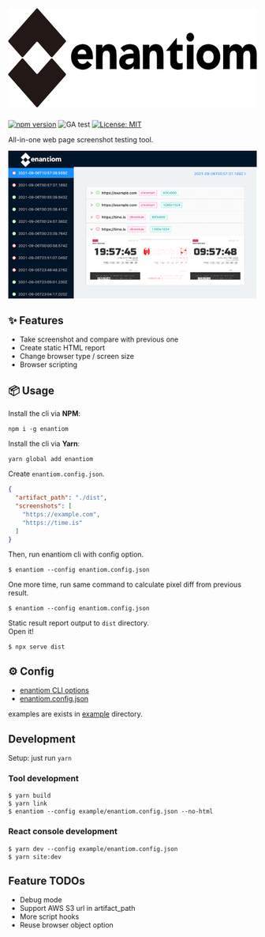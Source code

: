 # [<img alt="enantiom logo" src="https://raw.githubusercontent.com/airtoxin/enantiom/master/docs/enantiom_logo.svg" height="200px" />](https://github.com/airtoxin/enantiom)

[![npm version](https://badge.fury.io/js/enantiom.svg)](https://badge.fury.io/js/enantiom)
![GA test](https://github.com/github/docs/actions/workflows/test.yml/badge.svg?branch=master)
[![License: MIT](https://img.shields.io/badge/License-MIT-yellow.svg)](https://opensource.org/licenses/MIT)

All-in-one web page screenshot testing tool.

![console](./docs/console.png)

## ✨ Features

- Take screenshot and compare with previous one
- Create static HTML report
- Change browser type / screen size
- Browser scripting

## 📦 Usage

Install the cli via **NPM**:

```
npm i -g enantiom
```

Install the cli via **Yarn**:

```
yarn global add enantiom
```

Create `enantiom.config.json`.

```json
{
  "artifact_path": "./dist",
  "screenshots": [
    "https://example.com",
    "https://time.is"
  ]
}
```

Then, run enantiom cli with config option.

```shell
$ enantiom --config enantiom.config.json
```

One more time, run same command to calculate pixel diff from previous result. 

```shell
$ enantiom --config enantiom.config.json
```

Static result report output to `dist` directory.  
Open it!

```shell
$ npx serve dist
```

## ⚙ Config

- [enantiom CLI options](./docs/CLI_OPTIONS.md)
- [enantiom.config.json](./docs/CONFIG_JSON.md)

examples are exists in [example](./example) directory.

## Development

Setup: just run `yarn`

### Tool development

```shell
$ yarn build
$ yarn link
$ enantiom --config example/enantiom.config.json --no-html
```

### React console development

```shell
$ yarn dev --config example/enantiom.config.json
$ yarn site:dev
```

## Feature TODOs

- Debug mode
- Support AWS S3 url in artifact_path
- More script hooks
- Reuse browser object option
